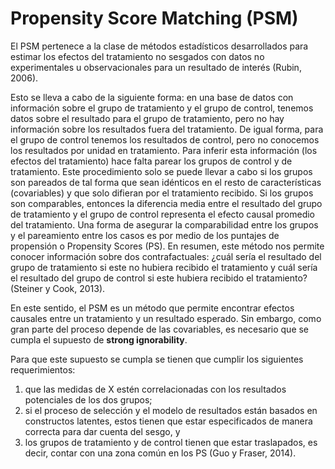 # Propensity Score Matching (PSM)

El PSM pertenece a la clase de métodos estadísticos desarrollados para estimar los efectos del tratamiento no sesgados con datos no experimentales u observacionales para un resultado de interés (Rubin, 2006).

Esto se lleva a cabo de la siguiente forma: en una base de datos con información sobre el grupo de tratamiento y el grupo de control, tenemos datos sobre el resultado para el grupo de tratamiento, pero no hay información sobre los resultados fuera del tratamiento. De igual forma, para el grupo de control tenemos los resultados de control, pero no conocemos los resultados por unidad en tratamiento. Para inferir esta información (los efectos del tratamiento) hace falta parear los grupos de control y de
tratamiento. Este procedimiento solo se puede llevar a cabo si los grupos son pareados de tal forma que sean idénticos en el resto de características (covariables)
y que solo difieran por el tratamiento recibido. Si los grupos son comparables, entonces la diferencia media entre el resultado del grupo de tratamiento y el grupo de control representa el efecto causal promedio del tratamiento. Una forma de asegurar la comparabilidad entre los grupos y el pareamiento entre los casos es por medio de los puntajes de propensión o Propensity Scores (PS). En resumen, este método nos permite conocer información sobre dos contrafactuales: ¿cuál sería el resultado del grupo de tratamiento si este no hubiera recibido el tratamiento y cuál sería el resultado del grupo de control si este hubiera recibido el tratamiento? (Steiner y Cook, 2013).

En este sentido, el PSM es un método que permite encontrar efectos causales entre un tratamiento y un resultado esperado. Sin embargo, como gran parte del proceso depende de las covariables, es necesario que se cumpla el supuesto de **strong ignorability**.

Para que este supuesto se cumpla se tienen que cumplir los siguientes requerimientos: 

1) que las medidas de X estén correlacionadas con los resultados potenciales de los dos grupos;
2) si el proceso de selección y el modelo de resultados están basados en constructos latentes, estos tienen que estar especificados de manera correcta para dar cuenta del sesgo, y
3) los grupos de tratamiento y de control tienen que estar traslapados, es decir, contar con una zona común en los PS (Guo y Fraser, 2014).
